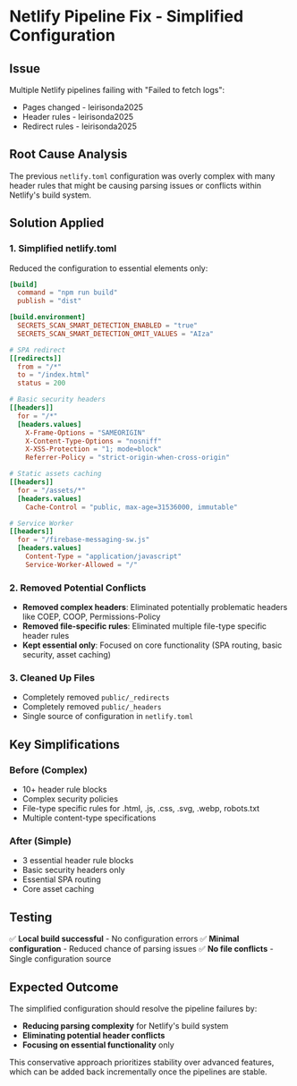 # Netlify Pipeline Fix - Simplified Configuration

## Issue

Multiple Netlify pipelines failing with "Failed to fetch logs":

- Pages changed - leirisonda2025
- Header rules - leirisonda2025
- Redirect rules - leirisonda2025

## Root Cause Analysis

The previous `netlify.toml` configuration was overly complex with many header rules that might be causing parsing issues or conflicts within Netlify's build system.

## Solution Applied

### 1. Simplified netlify.toml

Reduced the configuration to essential elements only:

```toml
[build]
  command = "npm run build"
  publish = "dist"

[build.environment]
  SECRETS_SCAN_SMART_DETECTION_ENABLED = "true"
  SECRETS_SCAN_SMART_DETECTION_OMIT_VALUES = "AIza"

# SPA redirect
[[redirects]]
  from = "/*"
  to = "/index.html"
  status = 200

# Basic security headers
[[headers]]
  for = "/*"
  [headers.values]
    X-Frame-Options = "SAMEORIGIN"
    X-Content-Type-Options = "nosniff"
    X-XSS-Protection = "1; mode=block"
    Referrer-Policy = "strict-origin-when-cross-origin"

# Static assets caching
[[headers]]
  for = "/assets/*"
  [headers.values]
    Cache-Control = "public, max-age=31536000, immutable"

# Service Worker
[[headers]]
  for = "/firebase-messaging-sw.js"
  [headers.values]
    Content-Type = "application/javascript"
    Service-Worker-Allowed = "/"
```

### 2. Removed Potential Conflicts

- **Removed complex headers**: Eliminated potentially problematic headers like COEP, COOP, Permissions-Policy
- **Removed file-specific rules**: Eliminated multiple file-type specific header rules
- **Kept essential only**: Focused on core functionality (SPA routing, basic security, asset caching)

### 3. Cleaned Up Files

- Completely removed `public/_redirects`
- Completely removed `public/_headers`
- Single source of configuration in `netlify.toml`

## Key Simplifications

### Before (Complex)

- 10+ header rule blocks
- Complex security policies
- File-type specific rules for .html, .js, .css, .svg, .webp, robots.txt
- Multiple content-type specifications

### After (Simple)

- 3 essential header rule blocks
- Basic security headers only
- Essential SPA routing
- Core asset caching

## Testing

✅ **Local build successful** - No configuration errors
✅ **Minimal configuration** - Reduced chance of parsing issues
✅ **No file conflicts** - Single configuration source

## Expected Outcome

The simplified configuration should resolve the pipeline failures by:

- **Reducing parsing complexity** for Netlify's build system
- **Eliminating potential header conflicts**
- **Focusing on essential functionality** only

This conservative approach prioritizes stability over advanced features, which can be added back incrementally once the pipelines are stable.
